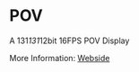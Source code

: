 # POV
A 131*131*12bit 16FPS POV Display

More Information: [Webside](https://im-pro.at/index.php/projekte/2018-pov)
